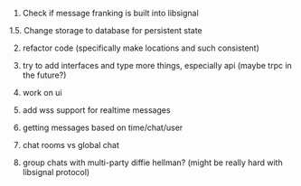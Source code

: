 1. Check if message franking is built into libsignal

1.5. Change storage to database for persistent state

2. refactor code (specifically make locations and such consistent)

3. try to add interfaces and type more things, especially api (maybe trpc in the future?)

4. work on ui

5. add wss support for realtime messages

6. getting messages based on time/chat/user

7. chat rooms vs global chat

8. group chats with multi-party diffie hellman? (might be really hard with libsignal protocol)
